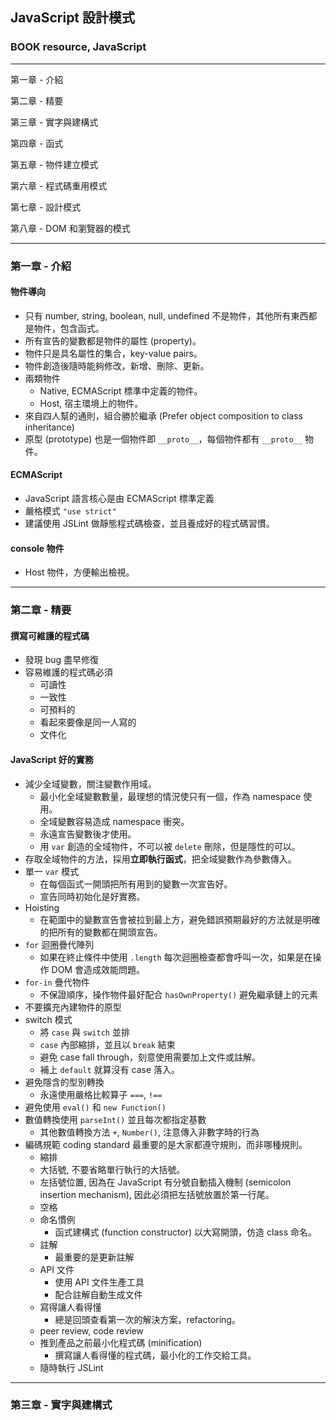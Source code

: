 ## JavaScript 設計模式
### BOOK resource, JavaScript

------------------

第一章 - 介紹

第二章 - 精要

第三章 - 實字與建構式

第四章 - 函式

第五章 - 物件建立模式

第六章 - 程式碼重用模式

第七章 - 設計模式

第八章 - DOM 和瀏覽器的模式

------------------


### 第一章 - 介紹

#### 物件導向
  * 只有 number, string, boolean, null, undefined 不是物件，其他所有東西都是物件，包含函式。
  * 所有宣告的變數都是物件的屬性 (property)。
  * 物件只是具名屬性的集合，key-value pairs。
  * 物件創造後隨時能夠修改，新增、刪除、更新。
  * 兩類物件
    * Native, ECMAScript 標準中定義的物件。
    * Host, 宿主環境上的物件。
  * 來自四人幫的通則，組合勝於繼承 (Prefer object composition to class inheritance)
  * 原型 (prototype) 也是一個物件即 `__proto__`，每個物件都有 `__proto__` 物件。

#### ECMAScript
  * JavaScript 語言核心是由 ECMAScript 標準定義
  * 嚴格模式 `"use strict"`
  * 建議使用 JSLint 做靜態程式碼檢查，並且養成好的程式碼習慣。

#### console 物件
  * Host 物件，方便輸出檢視。


------------------------------


### 第二章 - 精要

#### 撰寫可維護的程式碼
  * 發現 bug 盡早修復
  * 容易維護的程式碼必須
    * 可讀性
    * 一致性
    * 可預料的
    * 看起來要像是同一人寫的
    * 文件化

#### JavaScript 好的實務
  * 減少全域變數，關注變數作用域。
    * 最小化全域變數數量，最理想的情況使只有一個，作為 namespace 使用。
    * 全域變數容易造成 namespace 衝突。
    * 永遠宣告變數後才使用。
    * 用 `var` 創造的全域物件，不可以被 `delete` 刪除，但是隱性的可以。
  * 存取全域物件的方法，採用**立即執行函式**，把全域變數作為參數傳入。
  * 單一 `var` 模式
    * 在每個函式一開頭把所有用到的變數一次宣告好。
    * 宣告同時初始化是好實務。
  * Hoisting
    * 在範圍中的變數宣告會被拉到最上方，避免錯誤預期最好的方法就是明確的把所有的變數都在開頭宣告。
  * `for` 迴圈疊代陣列
    * 如果在終止條件中使用 `.length` 每次迴圈檢查都會呼叫一次，如果是在操作 DOM 會造成效能問題。
  * `for-in` 疊代物件
    * 不保證順序，操作物件最好配合 `hasOwnProperty()` 避免繼承鏈上的元素
  * 不要擴充內建物件的原型
  * switch 模式
    * 將 `case` 與 `switch` 並排
    * `case` 內部縮排，並且以 `break` 結束
    * 避免 case fall through，刻意使用需要加上文件或註解。
    * 補上 `default` 就算沒有 case 落入。
  * 避免隱含的型別轉換
    * 永遠使用嚴格比較算子 `===`, `!==`
  * 避免使用 `eval()` 和 `new Function()`
  * 數值轉換使用 `parseInt()` 並且每次都指定基數
    * 其他數值轉換方法 `+`, `Number()`, 注意傳入非數字時的行為
  * 編碼規範 coding standard 最重要的是大家都遵守規則，而非哪種規則。
    * 縮排
    * 大括號, 不要省略單行執行的大括號。
    * 左括號位置, 因為在 JavaScript 有分號自動插入機制 (semicolon insertion mechanism), 因此必須把左括號放置於第一行尾。
    * 空格
    * 命名慣例
      * 函式建構式 (function constructor) 以大寫開頭，仿造 class 命名。
    * 註解
      * 最重要的是更新註解
    * API 文件
      * 使用 API 文件生產工具
      * 配合註解自動生成文件
    * 寫得讓人看得懂
      * 總是回頭查看第一次的解決方案，refactoring。
    * peer review, code review
    * 推到產品之前最小化程式碼 (minification)
      * 撰寫讓人看得懂的程式碼，最小化的工作交給工具。
    * 隨時執行 JSLint
  

------------------------------


### 第三章 - 實字與建構式
